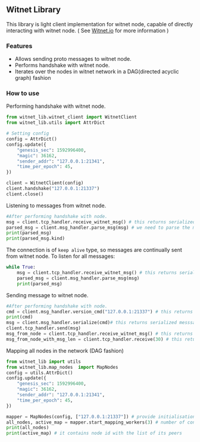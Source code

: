 ## Witnet Library
This library is light client implementation for witnet node, capable  of directly interacting with witnet node. ( See [Witnet.io](https://witnet.io/) for more information )

### Features

- Allows sending proto messages to witnet node.
- Performs handshake with witnet node.
- Iterates over the nodes in witnet network in a DAG(directed acyclic graph) fashion

### How to use
Performing handshake with witnet node.
```python
from witnet_lib.witnet_client import WitnetClient
from witnet_lib.utils import AttrDict

# Setting config
config = AttrDict()
config.update({
    "genesis_sec": 1592996400,
    "magic": 36162,
    "sender_addr": "127.0.0.1:21341",
    "time_per_epoch": 45,
})

client = WitnetClient(config)
client.handshake("127.0.0.1:21337")
client.close()
```

Listening to messages from witnet node.
```python
#After performing handshake with node.
msg = client.tcp_handler.receive_witnet_msg() # this returns serialized message from node
parsed_msg = client.msg_handler.parse_msg(msg) # we need to parse the message
print(parsed_msg)
print(parsed_msg.kind)
```

The connection is of `keep alive` type, so messages are continually sent from witnet node. To listen for all messages:
```python
while True:
    msg = client.tcp_handler.receive_witnet_msg() # this returns serialized message from node
    parsed_msg = client.msg_handler.parse_msg(msg)
    print(parsed_msg)
``` 

Sending message to witnet node.
```python
#After performing handshake with node.
cmd = client.msg_handler.version_cmd("127.0.0.1:21337") # this returns a version message
print(cmd)
msg = client.msg_handler.serialize(cmd)# this returns serialized messsage ready to be sent to node
client.tcp_handler.send(msg)
msg_from_node = client.tcp_handler.receive_witnet_msg() # this returns only one whole message from node
msg_from_node_with_msg_len = client.tcp_handler.receive(30) # this returns x bytes from connection stream
```

Mapping all nodes in the network (DAG fashion)
```python
from witnet_lib import utils
from witnet_lib.map_nodes  import MapNodes
config = utils.AttrDict()
config.update({
    "genesis_sec": 1592996400,
    "magic": 36162,
    "sender_addr": "127.0.0.1:21341",
    "time_per_epoch": 45,
})

mapper = MapNodes(config, ["127.0.0.1:21337"]) # provide initialisation peers
all_nodes, active_map = mapper.start_mapping_workers(3) # number of connections allowed to be created in parallel
print(all_nodes)
print(active_map) # it contains node id with the list of its peers
```